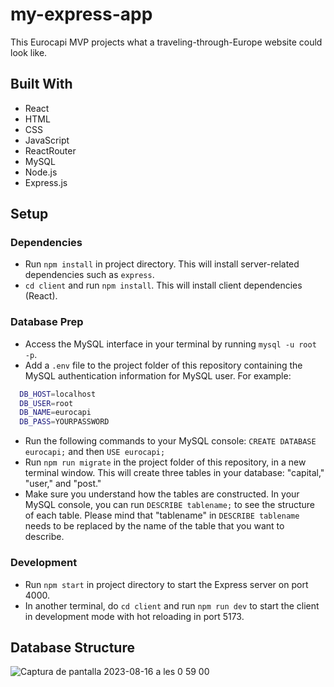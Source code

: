 # my-express-app

This Eurocapi MVP projects what a traveling-through-Europe website could look like.

## Built With

* React
* HTML
* CSS
* JavaScript
* ReactRouter
* MySQL
* Node.js
* Express.js

## Setup

### Dependencies

- Run `npm install` in project directory. This will install server-related dependencies such as `express`.
- `cd client` and run `npm install`. This will install client dependencies (React).

### Database Prep

- Access the MySQL interface in your terminal by running `mysql -u root -p`.
- Add a `.env` file to the project folder of this repository containing the MySQL authentication information for MySQL user. For example:

```bash
  DB_HOST=localhost
  DB_USER=root
  DB_NAME=eurocapi
  DB_PASS=YOURPASSWORD
```

- Run the following commands to your MySQL console: `CREATE DATABASE eurocapi;` and then `USE eurocapi;`
- Run `npm run migrate` in the project folder of this repository, in a new terminal window. This will create three tables in your database: "capital," "user," and "post."
- Make sure you understand how the tables are constructed. In your MySQL console, you can run `DESCRIBE tablename;` to see the structure of each table. Please mind that "tablename" in `DESCRIBE tablename` needs to be replaced by the name of the table that you want to describe.

### Development

- Run `npm start` in project directory to start the Express server on port 4000.
- In another terminal, do `cd client` and run `npm run dev` to start the client in development mode with hot reloading in port 5173.

## Database Structure

![Captura de pantalla 2023-08-16 a les 0 59 00](https://github.com/mariagimenezbustos/my-express-app/assets/134734638/f8e16633-6e10-4f58-bdd6-dcfa728960f2)
